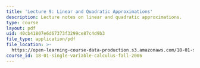 ```yaml
---
title: 'Lecture 9: Linear and Quadratic Approximations'
description: Lecture notes on linear and quadratic approximations.
type: course
layout: pdf
uid: 40cb41807e6d67373f3299ce87c4d9b3
file_type: application/pdf
file_location: >-
  https://open-learning-course-data-production.s3.amazonaws.com/18-01-single-variable-calculus-fall-2006/40cb41807e6d67373f3299ce87c4d9b3_lec9.pdf
course_id: 18-01-single-variable-calculus-fall-2006
---
```

